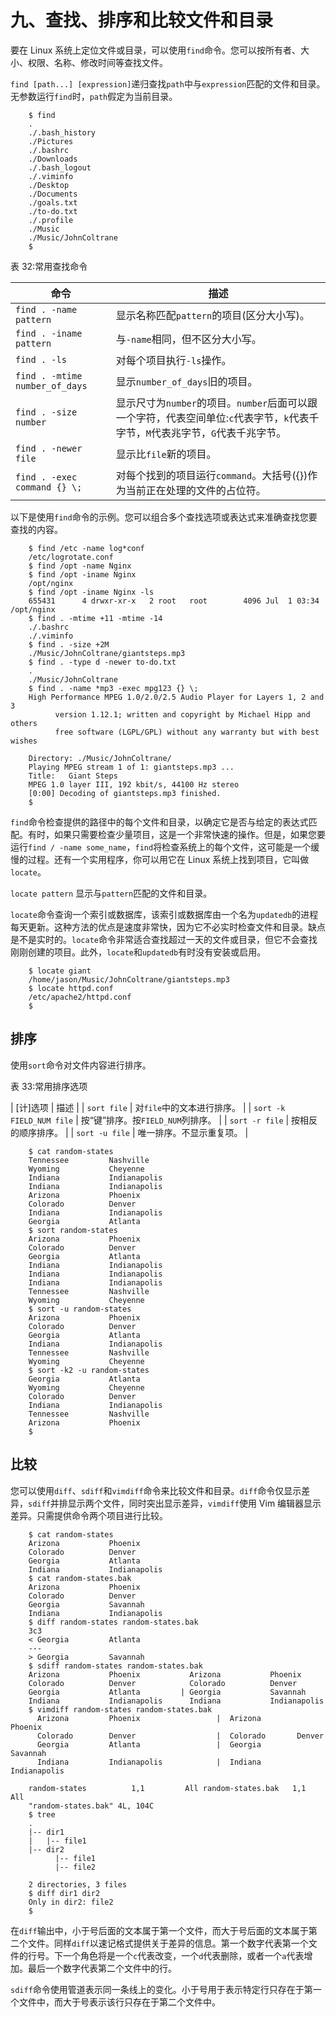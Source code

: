 # 九、查找、排序和比较文件和目录

要在 Linux 系统上定位文件或目录，可以使用`find`命令。您可以按所有者、大小、权限、名称、修改时间等查找文件。

`find [path...] [expression]`递归查找`path`中与`expression`匹配的文件和目录。无参数运行`find`时，`path`假定为当前目录。

```
    $ find
    .
    ./.bash_history
    ./Pictures
    ./.bashrc
    ./Downloads
    ./.bash_logout
    ./.viminfo
    ./Desktop
    ./Documents
    ./goals.txt
    ./to-do.txt
    ./.profile
    ./Music
    ./Music/JohnColtrane
    $

```

表 32:常用查找命令

| 命令 | 描述 |
| --- | --- |
| `find . -name pattern` | 显示名称匹配`pattern`的项目(区分大小写)。 |
| `find . -iname pattern` | 与`-name`相同，但不区分大小写。 |
| `find . -ls` | 对每个项目执行`-ls`操作。 |
| `find . -mtime number_of_days` | 显示`number_of_days`旧的项目。 |
| `find . -size number` | 显示尺寸为`number`的项目。`number`后面可以跟一个字符，代表空间单位:`c`代表字节，`k`代表千字节，`M`代表兆字节，`G`代表千兆字节。 |
| `find . -newer file` | 显示比`file`新的项目。 |
| `find . -exec command {} \;` | 对每个找到的项目运行`command`。大括号({})作为当前正在处理的文件的占位符。 |

以下是使用`find`命令的示例。您可以组合多个查找选项或表达式来准确查找您要查找的内容。

```
    $ find /etc -name log*conf
    /etc/logrotate.conf
    $ find /opt -name Nginx
    $ find /opt -iname Nginx
    /opt/nginx
    $ find /opt -iname Nginx -ls
    655431      4 drwxr-xr-x   2 root   root        4096 Jul  1 03:34 /opt/nginx
    $ find . -mtime +11 -mtime -14
    ./.bashrc
    ./.viminfo
    $ find . -size +2M
    ./Music/JohnColtrane/giantsteps.mp3
    $ find . -type d -newer to-do.txt
    .
    ./Music/JohnColtrane
    $ find . -name *mp3 -exec mpg123 {} \;
    High Performance MPEG 1.0/2.0/2.5 Audio Player for Layers 1, 2 and 3
          version 1.12.1; written and copyright by Michael Hipp and others
          free software (LGPL/GPL) without any warranty but with best wishes

    Directory: ./Music/JohnColtrane/
    Playing MPEG stream 1 of 1: giantsteps.mp3 ...
    Title:   Giant Steps
    MPEG 1.0 layer III, 192 kbit/s, 44100 Hz stereo
    [0:00] Decoding of giantsteps.mp3 finished.
    $

```

`find`命令检查提供的路径中的每个文件和目录，以确定它是否与给定的表达式匹配。有时，如果只需要检查少量项目，这是一个非常快速的操作。但是，如果您要运行`find / -name some_name`，`find`将检查系统上的每个文件，这可能是一个缓慢的过程。还有一个实用程序，你可以用它在 Linux 系统上找到项目，它叫做`locate`。

`locate pattern` 显示与`pattern`匹配的文件和目录。

`locate`命令查询一个索引或数据库，该索引或数据库由一个名为`updatedb`的进程每天更新。这种方法的优点是速度非常快，因为它不必实时检查文件和目录。缺点是不是实时的。`locate`命令非常适合查找超过一天的文件或目录，但它不会查找刚刚创建的项目。此外，`locate`和`updatedb`有时没有安装或启用。

```
    $ locate giant
    /home/jason/Music/JohnColtrane/giantsteps.mp3
    $ locate httpd.conf
    /etc/apache2/httpd.conf
    $

```

## 排序

使用`sort`命令对文件内容进行排序。

表 33:常用排序选项

| [计]选项 | 描述 |
| `sort file` | 对`file`中的文本进行排序。 |
| `sort -k FIELD_NUM file` | 按“键”排序。按`FIELD_NUM`列排序。 |
| `sort -r file` | 按相反的顺序排序。 |
| `sort -u file` | 唯一排序。不显示重复项。 |

```
    $ cat random-states
    Tennessee         Nashville
    Wyoming           Cheyenne
    Indiana           Indianapolis
    Indiana           Indianapolis
    Arizona           Phoenix
    Colorado          Denver
    Indiana           Indianapolis
    Georgia           Atlanta
    $ sort random-states
    Arizona           Phoenix
    Colorado          Denver
    Georgia           Atlanta
    Indiana           Indianapolis
    Indiana           Indianapolis
    Indiana           Indianapolis
    Tennessee         Nashville
    Wyoming           Cheyenne
    $ sort -u random-states
    Arizona           Phoenix
    Colorado          Denver
    Georgia           Atlanta
    Indiana           Indianapolis
    Tennessee         Nashville
    Wyoming           Cheyenne
    $ sort -k2 -u random-states
    Georgia           Atlanta
    Wyoming           Cheyenne
    Colorado          Denver
    Indiana           Indianapolis
    Tennessee         Nashville
    Arizona           Phoenix
    $

```

## 比较

您可以使用`diff`、`sdiff`和`vimdiff`命令来比较文件和目录。`diff`命令仅显示差异，`sdiff`并排显示两个文件，同时突出显示差异，`vimdiff`使用 Vim 编辑器显示差异。只需提供命令两个项目进行比较。

```
    $ cat random-states
    Arizona           Phoenix
    Colorado          Denver
    Georgia           Atlanta
    Indiana           Indianapolis
    $ cat random-states.bak
    Arizona           Phoenix
    Colorado          Denver
    Georgia           Savannah
    Indiana           Indianapolis
    $ diff random-states random-states.bak
    3c3
    < Georgia         Atlanta
    ---
    > Georgia         Savannah
    $ sdiff random-states random-states.bak
    Arizona           Phoenix           Arizona           Phoenix
    Colorado          Denver            Colorado          Denver
    Georgia           Atlanta         | Georgia           Savannah
    Indiana           Indianapolis      Indiana           Indianapolis
    $ vimdiff random-states random-states.bak
      Arizona         Phoenix                 |  Arizona        Phoenix
      Colorado        Denver                  |  Colorado       Denver
      Georgia         Atlanta                 |  Georgia        Savannah
      Indiana         Indianapolis            |  Indiana          Indianapolis

    random-states          1,1         All random-states.bak   1,1         All
    "random-states.bak" 4L, 104C
    $ tree
    .
    |-- dir1
    |   |-- file1
    |-- dir2
          |-- file1
          |-- file2

    2 directories, 3 files
    $ diff dir1 dir2
    Only in dir2: file2
    $

```

在`diff`输出中，小于号后面的文本属于第一个文件，而大于号后面的文本属于第二个文件。同样`diff`以速记格式提供关于差异的信息。第一个数字代表第一个文件的行号。下一个角色将是一个`c`代表改变，一个`d`代表删除，或者一个`a`代表增加。最后一个数字代表第二个文件中的行。

`sdiff`命令使用管道表示同一条线上的变化。小于号用于表示特定行只存在于第一个文件中，而大于号表示该行只存在于第二个文件中。